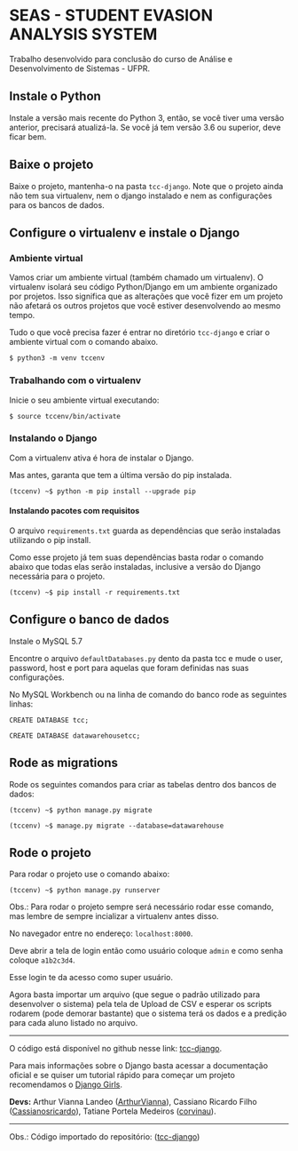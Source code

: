 # SEAS - STUDENT EVASION ANALYSIS SYSTEM

Trabalho desenvolvido para conclusão do curso de Análise e Desenvolvimento de Sistemas - UFPR.

## Instale o Python

Instale a versão mais recente do Python 3, então, se você tiver uma versão anterior, precisará atualizá-la. Se você já tem versão 3.6 ou superior, deve ficar bem.

## Baixe o projeto

Baixe o projeto, mantenha-o na pasta `tcc-django`. Note que o projeto ainda não tem sua virtualenv, nem o django instalado e nem as configurações para os bancos de dados.

## Configure o virtualenv e instale o Django

### Ambiente virtual

Vamos criar um ambiente virtual (também chamado um virtualenv). O virtualenv isolará seu código Python/Django em um ambiente organizado por projetos. Isso significa que as alterações que você fizer em um projeto não afetará os outros projetos que você estiver desenvolvendo ao mesmo tempo.

Tudo o que você precisa fazer é entrar no diretório `tcc-django` e criar o ambiente virtual com o comando abaixo.

```
$ python3 -m venv tccenv
```

### Trabalhando com o virtualenv

Inicie o seu ambiente virtual executando:

```
$ source tccenv/bin/activate
```

### Instalando o Django

Com a virtualenv ativa é hora de instalar o Django.

Mas antes, garanta que tem a última versão do pip instalada.

```
(tccenv) ~$ python -m pip install --upgrade pip
```

#### Instalando pacotes com requisitos

O arquivo `requirements.txt` guarda as dependências que serão instaladas utilizando o pip install.

Como esse projeto já tem suas dependências basta rodar o comando abaixo que todas elas serão instaladas, inclusive a versão do Django necessária para o projeto.

```
(tccenv) ~$ pip install -r requirements.txt
```

## Configure o banco de dados

Instale o MySQL 5.7

Encontre o arquivo `defaultDatabases.py` dento da pasta tcc e mude o user, password, host e port para aquelas que foram definidas nas suas configurações.

No MySQL Workbench ou na linha de comando do banco rode as seguintes linhas:

```
CREATE DATABASE tcc;

CREATE DATABASE datawarehousetcc;
```

## Rode as migrations

Rode os seguintes comandos para criar as tabelas dentro dos bancos de dados:

```
(tccenv) ~$ python manage.py migrate

(tccenv) ~$ manage.py migrate --database=datawarehouse
```

## Rode o projeto

Para rodar o projeto use o comando abaixo:

```
(tccenv) ~$ python manage.py runserver
```

Obs.: Para rodar o projeto sempre será necessário rodar esse comando, mas lembre de sempre incializar a virtualenv antes disso.

No navegador entre no endereço: `localhost:8000`.

Deve abrir a tela de login então como usuário coloque `admin` e como senha coloque `a1b2c3d4`.

Esse login te da acesso como super usuário.

Agora basta importar um arquivo (que segue o padrão utilizado para desenvolver o sistema) pela tela de Upload de CSV e esperar os scripts rodarem (pode demorar bastante) que o sistema terá os dados e a predição para cada aluno listado no arquivo.

---

O código está disponível no github nesse link: [tcc-django](https://github.com/ArthurVianna/tcc-django).

Para mais informações sobre o Django basta acessar a documentação oficial e se quiser um tutorial rápido para começar um projeto recomendamos o [Django Girls](https://tutorial.djangogirls.org/pt/).


**Devs:** Arthur Vianna Landeo ([ArthurVianna](https://github.com/ArthurVianna)), Cassiano Ricardo Filho ([Cassianosricardo](https://github.com/Cassianosricardo)), Tatiane Portela Medeiros ([corvinau](https://github.com/corvinau)).

---

Obs.: Código importado do repositório: ([tcc-django](https://github.com/ArthurVianna/tcc-django))
